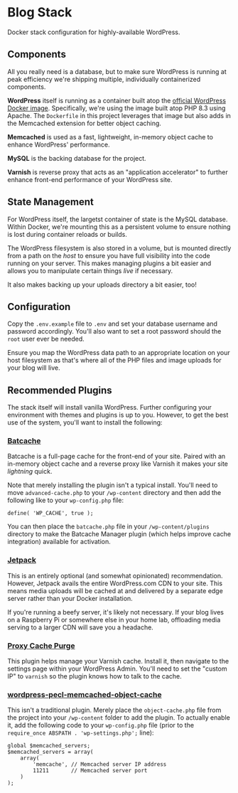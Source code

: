 # Blog Stack

Docker stack configuration for highly-available WordPress.

## Components

All you really need is a database, but to make sure WordPress is running at peak efficiency we're shipping multiple, individually containerized components.

**WordPress** itself is running as a container built atop the [official WordPress Docker image](https://hub.docker.com/_/wordpress). Specifically, we're using the image built atop PHP 8.3 using Apache. The `Dockerfile` in this project leverages that image but also adds in the Memcached extension for better object caching.

**Memcached** is used as a fast, lightweight, in-memory object cache to enhance WordPress' performance.

**MySQL** is the backing database for the project.

**Varnish** is reverse proxy that acts as an "application accelerator" to further enhance front-end performance of your WordPress site.

## State Management

For WordPress itself, the largetst container of state is the MySQL database. Within Docker, we're mounting this as a persistent volume to ensure nothing is lost during container reloads or builds.

The WordPress filesystem is also stored in a volume, but is mounted directly from a path on the _host_ to ensure you have full visibility into the code running on your server. This makes managing plugins a bit easier and allows you to manipulate certain things _live_ if necessary.

It also makes backing up your uploads directory a bit easier, too!

## Configuration

Copy the `.env.example` file to `.env` and set your database username and password accordingly. You'll also want to set a root password should the `root` user ever be needed.

Ensure you map the WordPress data path to an appropriate location on your host filesystem as that's where all of the PHP files and image uploads for your blog will live.

## Recommended Plugins

The stack itself will install vanilla WordPress. Further configuring your environment with themes and plugins is up to you. However, to get the best use of the system, you'll want to install the following:

### [Batcache](https://wordpress.org/plugins/batcache/)

Batcache is a full-page cache for the front-end of your site. Paired with an in-memory object cache and a reverse proxy like Varnish it makes your site _lightning_ quick.

Note that merely installing the plugin isn't a typical install. You'll need to move `advanced-cache.php` to your `/wp-content` directory and then add the following like to your `wp-config.php` file:

```
define( 'WP_CACHE', true );
```

You can then place the `batcache.php` file in your `/wp-content/plugins` directory to make the Batcache Manager plugin (which helps improve cache integration) available for activation.

### [Jetpack](https://wordpress.org/plugins/jetpack/)

This is an entirely optional (and somewhat opinionated) recommendation. However, Jetpack avails the entire WordPress.com CDN to your site. This means media uploads will be cached at and delivered by a separate edge server rather than your Docker installation.

If you're running a beefy server, it's likely not necessary. If your blog lives on a Raspberry Pi or somewhere else in your home lab, offloading media serving to a larger CDN will save you a headache.

### [Proxy Cache Purge](https://wordpress.org/plugins/varnish-http-purge/)

This plugin helps manage your Varnish cache. Install it, then navigate to the settings page within your WordPress Admin. You'll need to set the "custom IP" to `varnish` so the plugin knows how to talk to the cache.

### [wordpress-pecl-memcached-object-cache](https://github.com/tollmanz/wordpress-pecl-memcached-object-cache)

This isn't a traditional plugin. Merely place the `object-cache.php` file from the project into your `/wp-content` folder to add the plugin. To actually enable it, add the following code to your `wp-config.php` file (prior to the `require_once ABSPATH . 'wp-settings.php';` line):

```
global $memcached_servers;
$memcached_servers = array(
    array(
        'memcache', // Memcached server IP address
        11211       // Memcached server port
    )
);
```